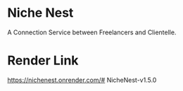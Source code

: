 # Niche Nest

A Connection Service between Freelancers and Clientelle.

# Render Link
https://nichenest.onrender.com/# NicheNest-v1.5.0
